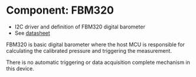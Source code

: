 # Component: FBM320
* I2C driver and definition of FBM320 digital barometer
* See [datasheet](http://www.fmti.com.tw/fmti689/program_download/good/201702101732113548.pdf)

FBM320 is basic digital barometer where the host MCU is responsible for calculating the calibrated pressure and triggering the measurement.

There is no automatic triggering or data acquisition complete mechanism in this device.
